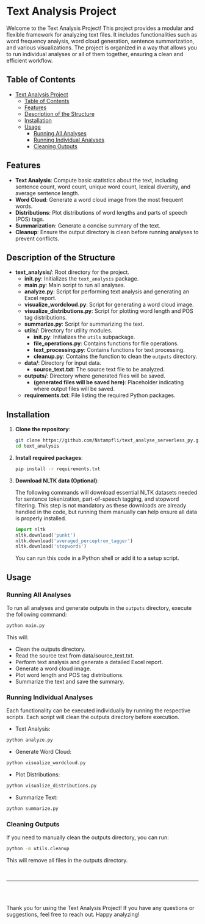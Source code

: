 # Text Analysis Project

Welcome to the Text Analysis Project! This project provides a modular and flexible framework for analyzing text files. It includes functionalities such as word frequency analysis, word cloud generation, sentence summarization, and various visualizations. The project is organized in a way that allows you to run individual analyses or all of them together, ensuring a clean and efficient workflow.

## Table of Contents

- [Text Analysis Project](#text-analysis-project)
  - [Table of Contents](#table-of-contents)
  - [Features](#features)
  - [Description of the Structure](#description-of-the-structure)
  - [Installation](#installation)
  - [Usage](#usage)
    - [Running All Analyses](#running-all-analyses)
    - [Running Individual Analyses](#running-individual-analyses)
    - [Cleaning Outputs](#cleaning-outputs)

## Features

- **Text Analysis**: Compute basic statistics about the text, including sentence count, word count, unique word count, lexical diversity, and average sentence length.
- **Word Cloud**: Generate a word cloud image from the most frequent words.
- **Distributions**: Plot distributions of word lengths and parts of speech (POS) tags.
- **Summarization**: Generate a concise summary of the text.
- **Cleanup**: Ensure the output directory is clean before running analyses to prevent conflicts.

## Description of the Structure

- **text_analysis/**: Root directory for the project.
  - **__init__.py**: Initializes the `text_analysis` package.
  - **main.py**: Main script to run all analyses.
  - **analyze.py**: Script for performing text analysis and generating an Excel report.
  - **visualize_wordcloud.py**: Script for generating a word cloud image.
  - **visualize_distributions.py**: Script for plotting word length and POS tag distributions.
  - **summarize.py**: Script for summarizing the text.
  - **utils/**: Directory for utility modules.
    - **__init__.py**: Initializes the `utils` subpackage.
    - **file_operations.py**: Contains functions for file operations.
    - **text_processing.py**: Contains functions for text processing.
    - **cleanup.py**: Contains the function to clean the `outputs` directory.
  - **data/**: Directory for input data.
    - **source_text.txt**: The source text file to be analyzed.
  - **outputs/**: Directory where generated files will be saved.
    - **(generated files will be saved here)**: Placeholder indicating where output files will be saved.
  - **requirements.txt**: File listing the required Python packages.


## Installation

1. **Clone the repository**:
    ```bash
    git clone https://github.com/Nstampfli/text_analyse_serverless_py.git
    cd text_analysis
    ```

2. **Install required packages**:
    ```bash
    pip install -r requirements.txt
    ```

3. **Download NLTK data (Optional)**:

    The following commands will download essential NLTK datasets needed for sentence tokenization, part-of-speech tagging, and stopword filtering. This step is not mandatory as these downloads are already handled in the code, but running them manually can help ensure all data is properly installed.

    ```python
    import nltk
    nltk.download('punkt')
    nltk.download('averaged_perceptron_tagger')
    nltk.download('stopwords')
    ```

    You can run this code in a Python shell or add it to a setup script.

## Usage

### Running All Analyses

To run all analyses and generate outputs in the `outputs` directory, execute the following command:

```bash
python main.py
```
This will:

- Clean the outputs directory.
- Read the source text from data/source_text.txt.
- Perform text analysis and generate a detailed Excel report.
- Generate a word cloud image.
- Plot word length and POS tag distributions.
- Summarize the text and save the summary.


### Running Individual Analyses
Each functionality can be executed individually by running the respective scripts. Each script will clean the outputs directory before execution.

- Text Analysis:
```bash
python analyze.py
```

- Generate Word Cloud:
```bash
python visualize_wordcloud.py
```

- Plot Distributions:
```bash
python visualize_distributions.py
```

- Summarize Text:
```bash
python summarize.py
```

### Cleaning Outputs
If you need to manually clean the outputs directory, you can run:

```bash
python -m utils.cleanup
```
This will remove all files in the outputs directory.

<br>
<hr>
<br>
<br>

Thank you for using the Text Analysis Project! If you have any questions or suggestions, feel free to reach out. Happy analyzing!




